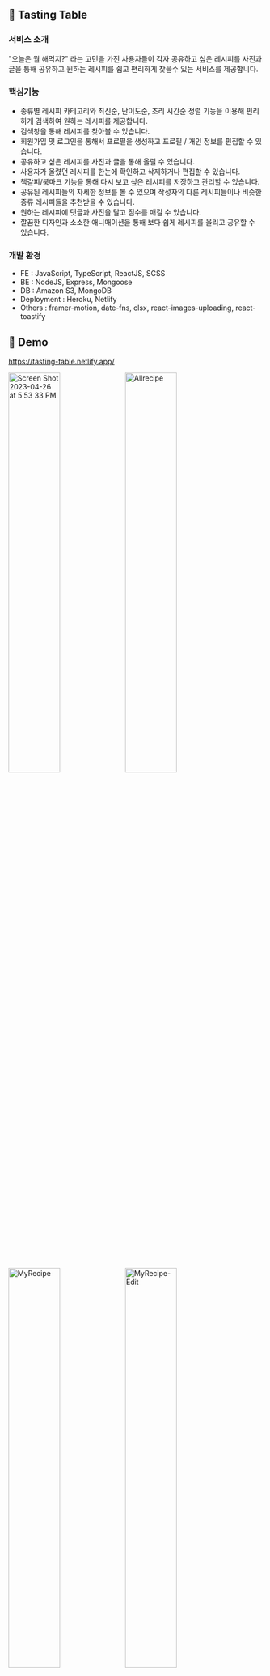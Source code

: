 ## 🍅 Tasting Table

### 서비스 소개 
"오늘은 뭘 해먹지?" 라는 고민을 가진 사용자들이 각자 공유하고 싶은 레시피를 사진과 글을 통해 공유하고 원하는 레시피를 쉽고 편리하게 찾을수 있는 서비스를 제공합니다.

### 핵심기능 
- 종류별 레시피 카테고리와 최신순, 난이도순, 조리 시간순 정렬 기능을 이용해 편리하게 검색하여 원하는 레시피를 제공합니다.
- 검색창을 통해 레시피를 찾아볼 수 있습니다.
- 회원가입 및 로그인을 통해서 프로필을 생성하고 프로필 / 개인 정보를 편집할 수 있습니다. 
- 공유하고 싶은 레시피를 사진과 글을 통해 올릴 수 있습니다. 
- 사용자가 올렸던 레시피를 한눈에 확인하고 삭제하거나 편집할 수 있습니다.
- 책갈피/북마크 기능을 통해 다시 보고 싶은 레시피를 저장하고 관리할 수 있습니다.
- 공유된 레시피들의 자세한 정보를 볼 수 있으며 작성자의 다른 레시피들이나 비슷한 종류 레시피들을 추천받을 수 있습니다.
- 원하는 레시피에 댓글과 사진을 달고 점수를 매길 수 있습니다.
- 깔끔한 디자인과 소소한 애니매이션을 통해 보다 쉽게 레시피를 올리고 공유할 수 있습니다.

### 개발 환경
- FE : JavaScript, TypeScript, ReactJS, SCSS
- BE : NodeJS, Express, Mongoose
- DB : Amazon S3, MongoDB
- Deployment : Heroku, Netlify
- Others : framer-motion, date-fns, clsx, react-images-uploading, react-toastify

## :rocket: Demo
https://tasting-table.netlify.app/

<img width="45%" alt="Screen Shot 2023-04-26 at 5 53 33 PM" src="https://user-images.githubusercontent.com/64929428/234756418-04fdc4a4-dcd3-4c1e-968e-178b395ea969.png"> <img width="45%" alt="Allrecipe" src="https://user-images.githubusercontent.com/64929428/234756632-b4f7240c-5554-46fa-9d95-644551e1d1e2.png">

<img width="45%" alt="MyRecipe" src="https://user-images.githubusercontent.com/64929428/234756738-95209583-63bc-469b-ab25-26b9702324bc.png"> <img width="45%" alt="MyRecipe-Edit" src="https://user-images.githubusercontent.com/64929428/234756745-8548c035-8127-4f2c-9c7e-a8a91eb0fc3d.png">



https://user-images.githubusercontent.com/64929428/234756889-c0db4bb2-9cfb-43ce-8bf6-d6f48f5c3c5b.mov 

https://user-images.githubusercontent.com/64929428/234756905-ea4d2831-b091-43bc-9e0a-c85d08801652.mov

